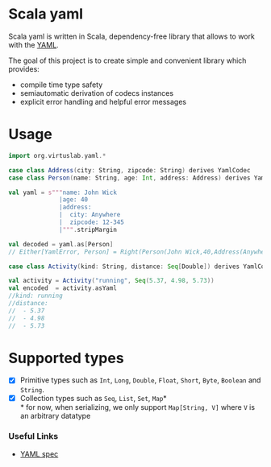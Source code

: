 # Scala yaml

Scala yaml is written in Scala, dependency-free library that allows to work with the [YAML](https://yaml.org/spec/1.2/spec.html).  

The goal of this project is to create simple and convenient library which provides:
* compile time type safety
* semiautomatic derivation of codecs instances
* explicit error handling and helpful error messages

# Usage

```scala
import org.virtuslab.yaml.*

case class Address(city: String, zipcode: String) derives YamlCodec
case class Person(name: String, age: Int, address: Address) derives YamlCodec

val yaml = s"""name: John Wick
              |age: 40
              |address:
              |  city: Anywhere
              |  zipcode: 12-345
              |""".stripMargin

val decoded = yaml.as[Person]
// Either[YamlError, Person] = Right(Person(John Wick,40,Address(Anywhere,12-345)))

case class Activity(kind: String, distance: Seq[Double]) derives YamlCodec

val activity = Activity("running", Seq(5.37, 4.98, 5.73))
val encoded  = activity.asYaml
//kind: running
//distance: 
//  - 5.37
//  - 4.98
//  - 5.73
```

# Supported types 

- [x] Primitive types such as `Int`, `Long`, `Double`, `Float`, `Short`, `Byte`, `Boolean` and `String`.
- [x] Collection types such as `Seq`, `List`, `Set`, `Map`*  
  \* for now, when serializing, we only support `Map[String, V]` where `V` is an arbitrary datatype 

### Useful Links
* [YAML spec](https://yaml.org/spec/1.2/spec.html)
